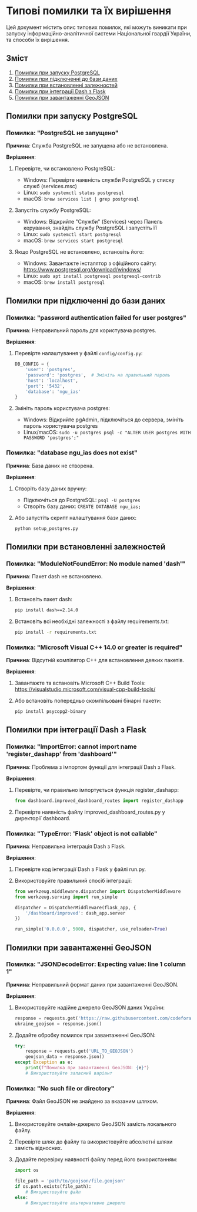 # Типові помилки та їх вирішення

Цей документ містить опис типових помилок, які можуть виникати при запуску інформаційно-аналітичної системи Національної гвардії України, та способи їх вирішення.

## Зміст

1. [Помилки при запуску PostgreSQL](#помилки-при-запуску-postgresql)
2. [Помилки при підключенні до бази даних](#помилки-при-підключенні-до-бази-даних)
3. [Помилки при встановленні залежностей](#помилки-при-встановленні-залежностей)
4. [Помилки при інтеграції Dash з Flask](#помилки-при-інтеграції-dash-з-flask)
5. [Помилки при завантаженні GeoJSON](#помилки-при-завантаженні-geojson)

## Помилки при запуску PostgreSQL

### Помилка: "PostgreSQL не запущено"

**Причина**: Служба PostgreSQL не запущена або не встановлена.

**Вирішення**:

1. Перевірте, чи встановлено PostgreSQL:
   - Windows: Перевірте наявність служби PostgreSQL у списку служб (services.msc)
   - Linux: `sudo systemctl status postgresql`
   - macOS: `brew services list | grep postgresql`

2. Запустіть службу PostgreSQL:
   - Windows: Відкрийте "Служби" (Services) через Панель керування, знайдіть службу PostgreSQL і запустіть її
   - Linux: `sudo systemctl start postgresql`
   - macOS: `brew services start postgresql`

3. Якщо PostgreSQL не встановлено, встановіть його:
   - Windows: Завантажте інсталятор з офіційного сайту: https://www.postgresql.org/download/windows/
   - Linux: `sudo apt install postgresql postgresql-contrib`
   - macOS: `brew install postgresql`

## Помилки при підключенні до бази даних

### Помилка: "password authentication failed for user postgres"

**Причина**: Неправильний пароль для користувача postgres.

**Вирішення**:

1. Перевірте налаштування у файлі `config/config.py`:
   ```python
   DB_CONFIG = {
       'user': 'postgres',
       'password': 'postgres',  # Змініть на правильний пароль
       'host': 'localhost',
       'port': '5432',
       'database': 'ngu_ias'
   }
   ```

2. Змініть пароль користувача postgres:
   - Windows: Відкрийте pgAdmin, підключіться до сервера, змініть пароль користувача postgres
   - Linux/macOS: `sudo -u postgres psql -c "ALTER USER postgres WITH PASSWORD 'postgres';"`

### Помилка: "database ngu_ias does not exist"

**Причина**: База даних не створена.

**Вирішення**:

1. Створіть базу даних вручну:
   - Підключіться до PostgreSQL: `psql -U postgres`
   - Створіть базу даних: `CREATE DATABASE ngu_ias;`

2. Або запустіть скрипт налаштування бази даних:
   ```bash
   python setup_postgres.py
   ```

## Помилки при встановленні залежностей

### Помилка: "ModuleNotFoundError: No module named 'dash'"

**Причина**: Пакет dash не встановлено.

**Вирішення**:

1. Встановіть пакет dash:
   ```bash
   pip install dash==2.14.0
   ```

2. Встановіть всі необхідні залежності з файлу requirements.txt:
   ```bash
   pip install -r requirements.txt
   ```

### Помилка: "Microsoft Visual C++ 14.0 or greater is required"

**Причина**: Відсутній компілятор C++ для встановлення деяких пакетів.

**Вирішення**:

1. Завантажте та встановіть Microsoft C++ Build Tools: https://visualstudio.microsoft.com/visual-cpp-build-tools/

2. Або встановіть попередньо скомпільовані бінарні пакети:
   ```bash
   pip install psycopg2-binary
   ```

## Помилки при інтеграції Dash з Flask

### Помилка: "ImportError: cannot import name 'register_dashapp' from 'dashboard'"

**Причина**: Проблема з імпортом функції для інтеграції Dash з Flask.

**Вирішення**:

1. Перевірте, чи правильно імпортується функція register_dashapp:
   ```python
   from dashboard.improved_dashboard_routes import register_dashapp
   ```

2. Перевірте наявність файлу improved_dashboard_routes.py у директорії dashboard.

### Помилка: "TypeError: 'Flask' object is not callable"

**Причина**: Неправильна інтеграція Dash з Flask.

**Вирішення**:

1. Перевірте код інтеграції Dash з Flask у файлі run.py.

2. Використовуйте правильний спосіб інтеграції:
   ```python
   from werkzeug.middleware.dispatcher import DispatcherMiddleware
   from werkzeug.serving import run_simple
   
   dispatcher = DispatcherMiddleware(flask_app, {
       '/dashboard/improved': dash_app.server
   })
   
   run_simple('0.0.0.0', 5000, dispatcher, use_reloader=True)
   ```

## Помилки при завантаженні GeoJSON

### Помилка: "JSONDecodeError: Expecting value: line 1 column 1"

**Причина**: Неправильний формат даних при завантаженні GeoJSON.

**Вирішення**:

1. Використовуйте надійне джерело GeoJSON даних України:
   ```python
   response = requests.get('https://raw.githubusercontent.com/codeforamerica/click_that_hood/master/public/data/ukraine.geojson')
   ukraine_geojson = response.json()
   ```

2. Додайте обробку помилок при завантаженні GeoJSON:
   ```python
   try:
       response = requests.get('URL_TO_GEOJSON')
       geojson_data = response.json()
   except Exception as e:
       print(f"Помилка при завантаженні GeoJSON: {e}")
       # Використовуйте запасний варіант
   ```

### Помилка: "No such file or directory"

**Причина**: Файл GeoJSON не знайдено за вказаним шляхом.

**Вирішення**:

1. Використовуйте онлайн-джерело GeoJSON замість локального файлу.

2. Перевірте шлях до файлу та використовуйте абсолютні шляхи замість відносних.

3. Додайте перевірку наявності файлу перед його використанням:
   ```python
   import os
   
   file_path = 'path/to/geojson/file.geojson'
   if os.path.exists(file_path):
       # Використовуйте файл
   else:
       # Використовуйте альтернативне джерело
   ```